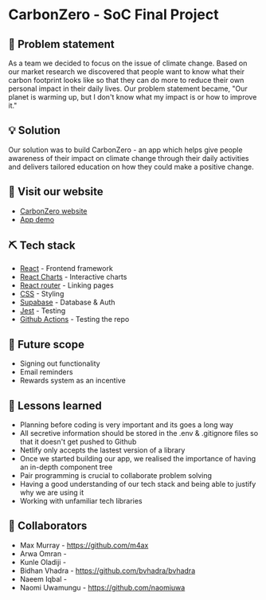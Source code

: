 # CarbonZero - SoC Final Project

## 🧐 Problem statement 
As a team we decided to focus on the issue of climate change. Based on our market research we discovered that people want to know what their carbon footprint looks like so that they can do more to reduce their own personal impact in their daily lives. Our problem statement became, "Our planet is warming up, but I don't know what my impact is or how to improve it."

## 💡 Solution  
Our solution was to build CarbonZero - an app which helps give people awareness of their impact on climate change through their daily activities and delivers tailored education on how they could make a positive change. 

## 🏁 Visit our website 
- [CarbonZero website](https://carbon-zero.netlify.app) 
- [App demo](https://www.youtube.com/watch?v=yaPmVoAudfw) 

## ⛏️ Tech stack 
- [React](https://react.dev/) - Frontend framework
- [React Charts](https://www.npmjs.com/package/react-charts) - Interactive charts 
- [React router](https://www.npmjs.com/package/react-router-dom) - Linking pages 
- [CSS](https://developer.mozilla.org/en-US/docs/Web/CSS) - Styling 
- [Supabase](https://supabase.com/) - Database & Auth 
- [Jest](https://jestjs.io/docs/getting-started) - Testing
- [Github Actions](https://docs.github.com/en/actions/quickstart) - Testing the repo 

## 🚀 Future scope
- Signing out functionality
- Email reminders
- Rewards system as an incentive

## 🏫 Lessons learned 
- Planning before coding is very important and its goes a long way
- All secretive information should be stored in the .env & .gitignore files so that it doesn't get pushed to Github
- Netlify only accepts the lastest version of a library
- Once we started building our app, we realised the importance of having an in-depth component tree
- Pair programming is crucial to collaborate problem solving
- Having a good understanding of our tech stack and being able to justify why we are using it
- Working with unfamiliar tech libraries 

## 🤝 Collaborators 
- Max Murray - https://github.com/m4ax
- Arwa Omran - 
- Kunle Oladiji - 
- Bidhan Vhadra - https://github.com/bvhadra/bvhadra
- Naeem Iqbal - 
- Naomi Uwamungu - https://github.com/naomiuwa
  
